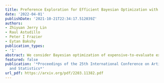 ```yaml
---
title: Preference Exploration for Efficient Bayesian Optimization with Multiple Outcomes
date: '2022-04-01'
publishDate: '2021-10-21T22:34:17.512039Z'
authors:
- Zhiyuan Jerry Lin
- Raul Astudillo
- Peter I Frazier
- Eytan Bakshy
publication_types:
- '1'
abstract: We consider Bayesian optimization of expensive-to-evaluate experiments that generate vector-valued outcomes over which a decision-maker (DM) has preferences. These preferences are encoded by a utility function that is not known in closed form but can be estimated by asking the DM to express preferences over pairs of outcome vectors. To address this problem, we develop Bayesian optimization with preference exploration, a novel framework that alternates between interactive real-time preference learning with the DM via pairwise comparisons between outcomes, and Bayesian optimization with a learned compositional model of DM utility and outcomes. Within this framework, we propose preference exploration strategies specifically designed for this task, and demonstrate their performance via extensive simulation studies.
featured: false
publication: '*Proceedings of the 25th International Conference on Artificial Intelligence
  and Statistics*'
url_pdf: https://arxiv.org/pdf/2203.11382.pdf
---
```


